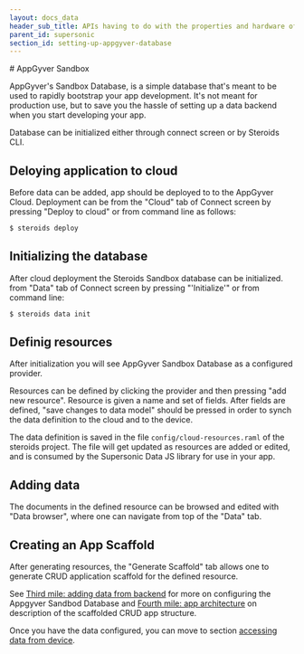 ```yaml
---
layout: docs_data
header_sub_title: APIs having to do with the properties and hardware of your mobile device.
parent_id: supersonic
section_id: setting-up-appgyver-database
---
```

<section class="docs-section" id="data-providers">
# AppGyver Sandbox

AppGyver's Sandbox Database, is a simple database that's meant to be used to rapidly bootstrap your app development. It's not meant for production use, but to save you the hassle of setting up a data backend when you start developing your app.

Database can be initialized either through connect screen or by Steroids CLI.

## Deloying application to cloud

Before data can be added, app should be deployed to to the AppGyver
Cloud. Deployment can be from the "Cloud" tab of Connect screen by pressing "Deploy to cloud" or from command line as follows:

```bash
$ steroids deploy
```

## Initializing the database

After cloud deployment the Steroids Sandbox database can be initialized.
from "Data" tab of Connect screen by pressing "'Initialize'" or from command line:

```bash
$ steroids data init
```

## Definig resources

After initialization you will see AppGyver Sandbox Database as a configured provider.

Resources can be defined by clicking the provider and then pressing "add new resource". Resource is given a name and set of fields. After fields are defined, "save changes to data model" should be pressed in order to synch the data definition to the cloud and to the device.

The data definition is saved in the file `config/cloud-resources.raml` of the steroids project. The file will get updated as resources are added or edited, and is consumed by the Supersonic Data JS library for use in your app.

## Adding data

The documents in the defined resource can be browsed and edited with "Data browser", where one can navigate from top of the "Data" tab.

## Creating an App Scaffold

After generating resources, the "Generate Scaffold" tab allows one to generate CRUD application scaffold for the defined resource.

See [Third mile: adding data from backend](/supersonic/tutorial/third-mile/) for more on configuring the Appgyver Sandbod Database and
 [Fourth mile: app architecture](/supersonic/tutorial/fourth-mile/) on description of the scaffolded CRUD app structure.

Once you have the data configured, you can move to section [accessing data from device](data-management/accessing-data-from-device/).

</section>